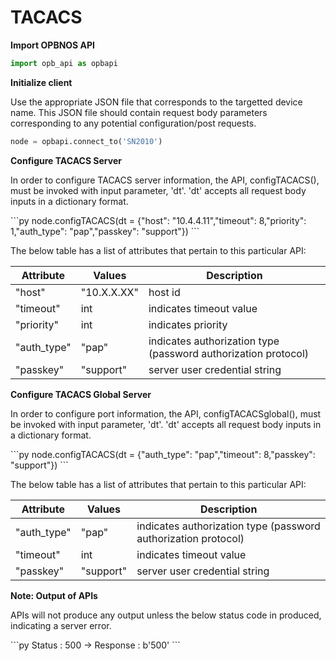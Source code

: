 # TACACS

**Import OPBNOS API**

```py
import opb_api as opbapi
```

**Initialize client**
<p>Use the appropriate JSON file that corresponds to the targetted device name. This JSON file should contain request body parameters corresponding to any potential configuration/post requests.</p>

```py
node = opbapi.connect_to('SN2010')
```

<strong>Configure TACACS Server</strong>
<p>In order to configure TACACS server information, the API, configTACACS(), must be invoked with input parameter, 'dt'. 'dt' accepts all request body inputs in a dictionary format.</p>
```py
node.configTACACS(dt = {"host": "10.4.4.11","timeout": 8,"priority": 1,"auth_type": "pap","passkey": "support"})
```
<p> The below table has a list of attributes that pertain to this particular API:</p>
<table>
 <tbody>
  <thead>
    <tr>
      <th>Attribute</th>
      <th>Values</th>
      <th>Description</th>
    </tr>
  </thead>
  <tbody>
    <tr>
      <td>"host"</td>
      <td>"10.X.X.XX"</td>
      <td>host id</td>
    </tr>
    <tr>
      <td>"timeout"</td>
      <td>int</td>
      <td>indicates timeout value</td>
    </tr>
    <tr>
      <td>"priority"</td>
      <td>int</td>
      <td>indicates priority</td>
    </tr>
    <tr>
      <td>"auth_type"</td>
      <td>"pap"</td>
      <td>indicates authorization type (password authorization protocol)</td>
    </tr>
    <tr>
      <td>"passkey"</td>
      <td>"support"</td>
      <td>server user credential string</td>
    </tr>
  </tbody>
</table>

<strong>Configure TACACS Global Server</strong>
<p>In order to configure port information, the API, configTACACSglobal(), must be invoked with input parameter, 'dt'. 'dt' accepts all request body inputs in a dictionary format.</p>
```py
node.configTACACS(dt = {"auth_type": "pap","timeout": 8,"passkey": "support"})
```
<p> The below table has a list of attributes that pertain to this particular API:</p>
<table>
 <tbody>
  <thead>
    <tr>
      <th>Attribute</th>
      <th>Values</th>
      <th>Description</th>
    </tr>
  </thead>
  <tbody>
    <tr>
      <td>"auth_type"</td>
      <td>"pap"</td>
      <td>indicates authorization type (password authorization protocol)</td>
    </tr>
    <tr>
      <td>"timeout"</td>
      <td>int</td>
      <td>indicates timeout value</td>
    </tr>
    <tr>
      <td>"passkey"</td>
      <td>"support"</td>
      <td>server user credential string</td>
    </tr>
  </tbody>
</table>

<strong>Note: Output of APIs</strong>
<p> APIs will not produce any output unless the below status code in produced, indicating a server error.</p>
```py
Status : 500 -> Response : b'500'
```
